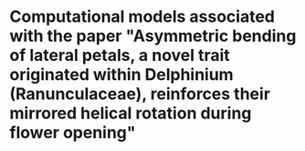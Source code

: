 # Computational models associated with the paper "Asymmetric bending of lateral petals, a novel trait originated within Delphinium (Ranunculaceae), reinforces their mirrored helical rotation during flower opening"

